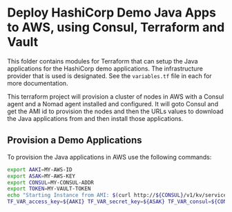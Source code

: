 # Deploy HashiCorp Demo Java Apps to AWS, using Consul, Terraform and Vault

This folder contains modules for Terraform that can setup the Java applications for the HashiCorp demo applications. The infrastructure provider that is used is designated.  See the `variables.tf` file in each for more documentation. 

This terraform project will provision a cluster of nodes in AWS with a Consul agent and a Nomad agent installed and configured.  It will goto Consul and get the AMI id to provision the nodes and then the URLs values to download the Java applications from and then install those applications.

## Provision a Demo Applications

To provision the Java applications in AWS use the following commands:

```bash
export AAKI=MY-AWS-ID
export ASAK=MY-AWS-KEY
export CONSUL=MY-CONSUL-ADDR
export TOKEN=MY-VAULT-TOKEN
echo "Starting Instance from AMI: $(curl http://${CONSUL}/v1/kv/service/app/launch_ami?raw)..."
TF_VAR_access_key=${AAKI} TF_VAR_secret_key=${ASAK} TF_VAR_consul=${CONSUL_ADDR} TF_VAR_vault_token=${TOKEN} terraform apply
```
